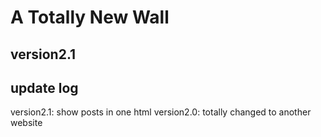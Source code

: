 # A Totally New Wall
## version2.1
## update log
version2.1: show posts in one html
version2.0: totally changed to another website
